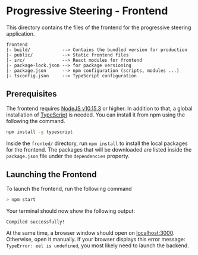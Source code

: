 # Progressive Steering - Frontend
This directory contains the files of the frontend for the progressive steering application.

```
frontend
|- build/            --> Contains the bundled version for production
|- public/           --> Static frontend files
|- src/              --> React modules for frontend
|- package-lock.json --> for package versioning
|- package.json      --> npm configuration (scripts, modules ...)
|- tsconfig.json     --> TypeScript configuration

```

## Prerequisites
The frontend requires [NodeJS v10.15.3](https://nodejs.org/en/) or higher.
In addition to that, a global installation of [TypeScript](https://www.typescriptlang.org/) is needed.
You can install it from npm using the following the command.

```sh
npm install -g typescript
```

Inside the `fronted/` directory, run `npm install` to install the local packages for the frontend.
The packages that will be downloaded are listed inside the `package.json` file under the `dependencies` property.


## Launching the Frontend
To launch the frontend, run the following command

```sh
> npm start
```

Your terminal should now show the following output:
```
Compiled successfully!
```
At the same time, a browser window should open on [localhost:3000](http://localhost:3000). Otherwise, open it manually.
If your browser displays this error message: `TypeError: eel is undefined`, you most likely need to launch the backend.
